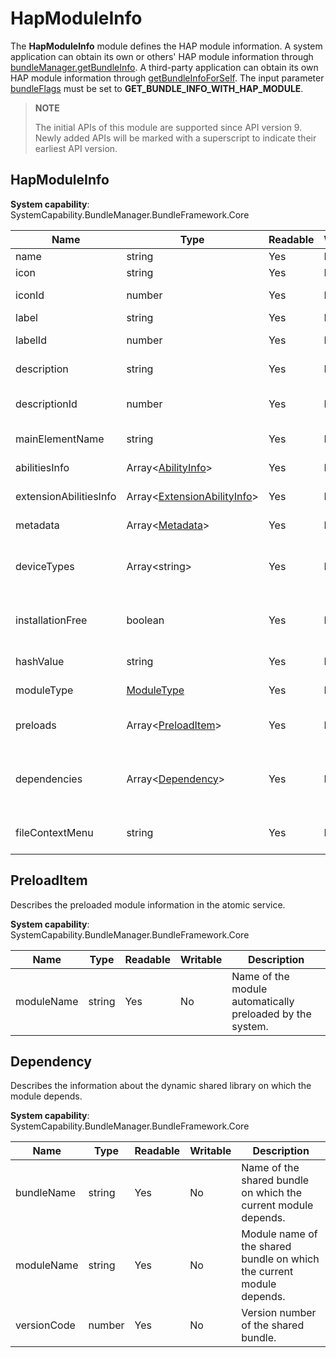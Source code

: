 # HapModuleInfo

The **HapModuleInfo** module defines the HAP module information. A system application can obtain its own or others' HAP module information through [bundleManager.getBundleInfo](js-apis-bundleManager.md#bundlemanagergetbundleinfo). A third-party application can obtain its own HAP module information through [getBundleInfoForSelf](js-apis-bundleManager.md#bundlemanagergetbundleinfoforself). The input parameter [bundleFlags](js-apis-bundleManager.md#bundleflag) must be set to **GET_BUNDLE_INFO_WITH_HAP_MODULE**.

> **NOTE**
>
> The initial APIs of this module are supported since API version 9. Newly added APIs will be marked with a superscript to indicate their earliest API version.

## HapModuleInfo

**System capability**: SystemCapability.BundleManager.BundleFramework.Core

| Name                             | Type                                                        | Readable| Writable| Description                |
| --------------------------------- | ------------------------------------------------------------ | ---- | ---- | -------------------- |
| name                              | string                                                       | Yes  | No  | Module name.            |
| icon                              | string                                                       | Yes  | No  | Module icon.            |
| iconId                            | number                                                       | Yes  | No  | ID of the module icon.      |
| label                             | string                                                       | Yes  | No  | Module label.            |
| labelId                           | number                                                       | Yes  | No  | ID of the module label.      |
| description                       | string                                                       | Yes  | No  | Module description.        |
| descriptionId                     | number                                                       | Yes  | No  | ID of the module description.      |
| mainElementName                   | string                                                       | Yes  | No  | Name of the main ability.     |
| abilitiesInfo                     | Array\<[AbilityInfo](js-apis-bundleManager-abilityInfo.md)>         | Yes  | No  | Ability information.         |
| extensionAbilitiesInfo            | Array\<[ExtensionAbilityInfo](js-apis-bundleManager-extensionAbilityInfo.md)> | Yes  | No  | ExtensionAbility information.|
| metadata                          | Array\<[Metadata](js-apis-bundleManager-metadata.md)>               | Yes  | No  | Metadata of the ability.     |
| deviceTypes                       | Array\<string>                                               | Yes  | No  | Types of devices where the module can run.  |
| installationFree                  | boolean                                                      | Yes  | No  | Whether installation-free is supported.      |
| hashValue                         | string                                                       | Yes  | No  | Hash value of the module.             |
| moduleType                        | [ModuleType](js-apis-bundleManager.md#moduletype)            | Yes  | No  | Type of the module.     |
| preloads                          | Array\<[PreloadItem](#preloaditem)>                          | Yes  | No  | Preloaded modules in the atomic service.|
| dependencies                      | Array\<[Dependency](#dependency)>                            | Yes  | No  | Dynamic shared libraries on which the module depends. |
| fileContextMenu                   | string                                                       | Yes  | No  | Shortcut menu configuration of the module.     |

## PreloadItem

Describes the preloaded module information in the atomic service.

 **System capability**: SystemCapability.BundleManager.BundleFramework.Core

| Name     | Type          | Readable| Writable| Description                       |
| --------- | -------------- | ---- | ---- | --------------------------- |
|moduleName | string         | Yes  | No  | Name of the module automatically preloaded by the system.|

## Dependency

Describes the information about the dynamic shared library on which the module depends.

 **System capability**: SystemCapability.BundleManager.BundleFramework.Core

| Name       | Type  | Readable| Writable| Description                  |
| ----------- | ------ | ---- | ---- | ---------------------- |
| bundleName  | string | Yes  | No  | Name of the shared bundle on which the current module depends.      |
| moduleName  | string | Yes  | No  | Module name of the shared bundle on which the current module depends.|
| versionCode | number | Yes  | No  | Version number of the shared bundle.  |
